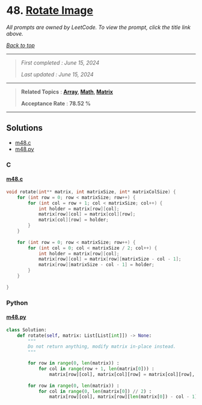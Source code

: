 # 48. [Rotate Image](<https://leetcode.com/problems/rotate-image>)

*All prompts are owned by LeetCode. To view the prompt, click the title link above.*

*[Back to top](<../README.md>)*

------

> *First completed : June 15, 2024*
>
> *Last updated : June 15, 2024*

------

> **Related Topics** : **[Array](<by_topic/Array.md>), [Math](<by_topic/Math.md>), [Matrix](<by_topic/Matrix.md>)**
>
> **Acceptance Rate** : **78.52 %**

------

## Solutions

- [m48.c](<../my-submissions/m48.c>)
- [m48.py](<../my-submissions/m48.py>)
### C
#### [m48.c](<../my-submissions/m48.c>)
```C
void rotate(int** matrix, int matrixSize, int* matrixColSize) {
    for (int row = 0; row < matrixSize; row++) {
        for (int col = row + 1; col < matrixSize; col++) {
            int holder = matrix[row][col];
            matrix[row][col] = matrix[col][row];
            matrix[col][row] = holder;
        }
    }
    
    for (int row = 0; row < matrixSize; row++) {
        for (int col = 0; col < matrixSize / 2; col++) {
            int holder = matrix[row][col];
            matrix[row][col] = matrix[row][matrixSize - col - 1];
            matrix[row][matrixSize - col - 1] = holder;
        }
    }
    
}
```

### Python
#### [m48.py](<../my-submissions/m48.py>)
```Python
class Solution:
    def rotate(self, matrix: List[List[int]]) -> None:
        """
        Do not return anything, modify matrix in-place instead.
        """

        for row in range(0, len(matrix)) :
            for col in range(row + 1, len(matrix[0])) :
                matrix[row][col], matrix[col][row] = matrix[col][row], matrix[row][col]
        
        for row in range(0, len(matrix)) :
            for col in range(0, len(matrix[0]) // 2) :
                matrix[row][col], matrix[row][len(matrix[0]) - col - 1] = matrix[row][len(matrix[0]) - col - 1], matrix[row][col]

```

